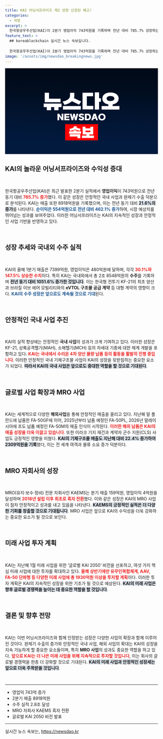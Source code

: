 ```yaml
---
title: KAI 어닝서프라이즈 제2 성장 신호탄 예고!
categories:
  - 국방
excerpt: >
  한국항공우주산업(KAI)이 2분기 영업이익 743억원을 기록하며 전년 대비 785.7% 성장하는 깜짝 실적을 거두었습니다! 국내외 대형 수주와 미래사업 확대를 통해 상승세를 이어가고 있는 KAI의 역대 최대 성장을 만나보세요.
feature_text: >
  ## koreablockchain 실시간 뉴스 속보입니다.

  한국항공우주산업(KAI)이 2분기 영업이익 743억원을 기록하며 전년 대비 785.7% 성장하는 깜짝 실적을 거두었습니다! 국내외 대형 수주와 미래사업 확대를 통해 상승세를 이어가고 있는 KAI의 역대 최대 성장을 만나보세요.
image: '/assets/img/newsdao_breakingnews.jpg'
---
```


<p><img src="/assets/img/newsdao_breakingnews.jpg" alt="koreablockchain 속보" /></p>

<h2 data-ke-size="size26">KAI의 놀라운 어닝서프라이즈와 수익성 증대</h2>

<p data-ke-size="size16">&nbsp;</p>

<p>한국항공우주산업(KAI)은 최근 발표한 2분기 실적에서 <strong>영업이익</strong>이 743억원으로 전년 동기 대비 <b><span style="color: #ee2323;">785.7% 증가</span></b>했다. 이 같은 성장은 안정적인 국내 사업과 완제기 수출 덕분으로 분석된다. KAI는 매출 또한 8918억원을 기록했으며, 이는 전년 동기 대비 <b><span style="background-color: #21538527;">21.6%의 증가</span></b>를 나타낸다. <b><span style="color: #1a5490;">순이익은 554억원으로 전년 대비 462.1% 증가</span></b>하여, 시장 예상치를 뛰어넘는 성과를 보여주었다. 이러한 어닝서프라이즈는 KAI의 지속적인 성장과 안정적인 사업 기반을 반영하고 있다.</p></p>

<p data-ke-size="size16">&nbsp;</p>

<h2 data-ke-size="size26">성장 추세와 국내외 수주 실적</h2>

<p data-ke-size="size16">&nbsp;</p>

<p>KAI의 올해 1분기 매출은 7399억원, 영업이익은 480억원에 달하며, 각각 <b><span style="color: #ee2323;">30.1%와 147.5% 상승한 수치</span></b>이다. 특히 KAI는 국내외에서 총 2조 8548억원의 <strong>수주</strong>를 기록하며 <b><span style="background-color: #21538527;">전년 동기 대비 1051.6% 증가한 것입니다</span></b>. 이는 한국형 전투기 KF-21의 최초 양산과 브라질 이브 에어 모빌리티와의 <strong>eVTOL 구조물 공급 계약</strong> 등 대형 계약의 영향이 크다. <b><span style="color: #1a5490;">KAI의 수주 성장은 앞으로도 계속될 것으로 기대</span></b>된다. </p>

<p data-ke-size="size16">&nbsp;</p>

<h2 data-ke-size="size26">안정적인 국내 사업 추진</h2>

<p data-ke-size="size16">&nbsp;</p>

<p>KAI의 실적 향상에는 안정적인 <strong>국내 사업</strong>의 성과가 크게 기여하고 있다. 이러한 성장은 KF-21, 상륙공격헬기(MAH), 소해헬기(MCH) 등의 차세대 기종에 대한 체계 개발을 포함하고 있다. <b><span style="color: #ee2323;">KAI는 국내에서 수리온 4차 양산 물량 납품 등의 활동을 활발히 진행 중입니다</span></b>. 이러한 안정적인 국내 기체구조물 사업이 KAI의 성장을 뒷받침하는 중요한 요소가 되었다. <b><span style="background-color: #21538527;">따라서 KAI의 국내 사업은 앞으로도 중대한 역할을 할 것으로 기대된다</span></b>.</p>

<p data-ke-size="size16">&nbsp;</p>

<h2 data-ke-size="size26">글로벌 사업 확장과 MRO 사업</h2>

<p data-ke-size="size16">&nbsp;</p>

<p>KAI는 세계적으로 다양한 <strong>해외사업</strong>을 통해 안정적인 매출을 올리고 있다. 지난해 말 폴란드에 납품한 FA-50GF에 이어, 2025년부터 납품 예정인 FA-50PL, 2026년 말레이시아에 초도 납품 예정인 FA-50M의 매출 인식이 시작된다. <b><span style="color: #ee2323;">이러한 해외 납품은 KAI의 매출 성장을 더욱 이끌고 있습니다</span></b>. 또한 이라크 기지 재건과 계약자 군수 지원(CLS) 사업도 긍정적인 영향을 미쳤다. <b><span style="background-color: #21538527;">KAI의 기체구조물 매출도 지난해 대비 22.4% 증가하여 2309억원을 기록</span></b>했다, 이는 전 세계 여객과 물류 소요 증가 덕분이다.</p>

<p data-ke-size="size16">&nbsp;</p>

<h2 data-ke-size="size26">MRO 자회사의 성장</h2>

<p data-ke-size="size16">&nbsp;</p>

<p>MRO(유지·보수·정비) 전문 자회사인 KAEMS는 분기 매출 159억원, 영업이익 4억원을 달성하며 <b><span style="color: #ee2323;">2018년 설립 이후 최초로 흑자 전환</span></b>했다. 이와 같은 성장은 KAI의 MRO 사업이 점차 안정적이고 성과를 내고 있음을 나타낸다. <b><span style="background-color: #21538527;">KAEMS의 긍정적인 실적은 더 다양한 기회를 창출할 것으로 기대됩니다</span></b>. MRO 사업은 앞으로 KAI의 수익성을 더욱 강화하는 중요한 요소가 될 것으로 보인다.</p>

<p data-ke-size="size16">&nbsp;</p>

<h2 data-ke-size="size26">미래 사업 투자 계획</h2>

<p data-ke-size="size16">&nbsp;</p>

<p>KAI는 지난해 1월 미래 사업을 위한 ‘글로벌 KAI 2050’ 비전을 선포하고, 여섯 가지 핵심 미래 사업에 대한 투자를 확대하고 있다. <b><span style="color: #ee2323;">올해 상반기에만 유무인복합체계, AAV, FA-50 단좌형 등 다양한 미래 사업에 총 1930억원 이상을 투자할 계획</span></b>이다. 이러한 투자 계획은 KAI의 지속적인 성장을 위한 기초가 될 것으로 예상된다. <b><span style="background-color: #21538527;">KAI의 미래 사업은 향후 글로벌 경쟁력을 높이는 데 중요한 역할을 할 것입니다</span></b>.</p>

<p data-ke-size="size16">&nbsp;</p>

<h2 data-ke-size="size26">결론 및 향후 전망</h2>

<p data-ke-size="size16">&nbsp;</p>

<p>KAI는 이번 어닝서프라이즈와 함께 인정받는 성장은 다양한 사업의 확장과 함께 이루어진 것이다. 완제기 수출의 증가와 안정적인 국내 사업, 해외 사업의 확대는 KAI의 성장을 지속 가능하게 할 중요한 요소들이며, 특히 <strong>MRO 사업</strong>의 성과도 중요한 역할을 하고 있다. <b><span style="color: #ee2323;">앞으로 KAI는 더 나은 미래 사업을 위해 지속적으로 투자할 것입니다</span></b>, 이는 회사의 글로벌 경쟁력을 한층 더 강화할 것으로 기대된다. <b><span style="background-color: #21538527;">KAI의 미래 사업과 안정적인 성장세는 앞으로 더욱 주목받을 것입니다</span></b>. </p>

<p data-ke-size="size16">&nbsp;</p>

<hr />

<ul>
    <li>영업익 743억 증가</li>
    <li>2분기 매출 8918억원</li>
    <li>수주 실적 2.8조 달성</li>
    <li>MRO 자회사 KAEMS 흑자 전환</li>
    <li>글로벌 KAI 2050 비전 발표</li>
</ul>

<hr />
실시간 뉴스 속보는, <a href="https://newsdao.kr" rel="dofollow">https://newsdao.kr</a>


